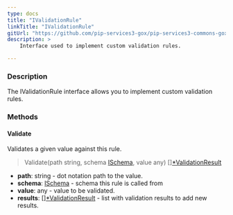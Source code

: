 ```yaml
---
type: docs
title: "IValidationRule"
linkTitle: "IValidationRule"
gitUrl: "https://github.com/pip-services3-gox/pip-services3-commons-gox"
description: >
    Interface used to implement custom validation rules.

---
```


### Description

The IValidationRule interface allows you to implement custom validation rules.

### Methods

#### Validate
Validates a given value against this rule.

> Validate(path string, schema [ISchema](../ischema), value any) [][*ValidationResult](../validation_result)

- **path**: string - dot notation path to the value.
- **schema**: [ISchema](../ischema) - schema this rule is called from
- **value**: any - value to be validated.
- **results**: [][*ValidationResult](../validation_result) - list with validation results to add new results.
